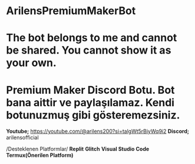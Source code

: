 # ArilensPremiumMakerBot
# The bot belongs to me and cannot be shared. You cannot show it as your own.

# Premium Maker Discord Botu. Bot bana aittir ve paylaşılamaz. Kendi botunuzmuş gibi gösteremezsiniz. 

**Youtube;**
https://youtube.com/@arilens200?si=talgWt5rBiyWq9i2
**Discord;** arilensofficial

/Desteklenen Platformlar/
**Replit**
**Glitch**
**Visual Studio Code**
**Termux(Önerilen Platform)**
